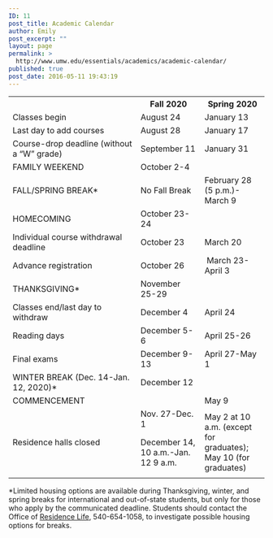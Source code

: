 ```yaml
---
ID: 11
post_title: Academic Calendar
author: Emily
post_excerpt: ""
layout: page
permalink: >
  http://www.umw.edu/essentials/academics/academic-calendar/
published: true
post_date: 2016-05-11 19:43:19
---
```

<table>
<tbody>
<tr>
<th width="50%"></th>
<th width="25%">Fall 2020</th>
<th width="25%">Spring 2020</th>
</tr>
<tr>
<td>Classes begin</td>
<td>August 24</td>
<td>January 13</td>
</tr>
<tr>
<td>Last day to add courses</td>
<td>August 28</td>
<td>January 17</td>
</tr>
<tr>
<td>Course-drop deadline (without a “W” grade)</td>
<td>September 11</td>
<td>January 31</td>
</tr>
<tr>
<td>FAMILY WEEKEND</td>
<td>October 2-4</td>
<td></td>
</tr>
<tr>
<td>FALL/SPRING BREAK*</td>
<td>No Fall Break</td>
<td>February 28 (5 p.m.)- March 9</td>
</tr>
<tr>
<td>HOMECOMING</td>
<td>October 23-24</td>
<td></td>
</tr>
<tr>
<td>Individual course withdrawal deadline</td>
<td>October 23</td>
<td>March 20</td>
</tr>
<tr>
<td>Advance registration</td>
<td>October 26</td>
<td> March 23-April 3</td>
</tr>
<tr>
<td>THANKSGIVING*</td>
<td>November 25-29</td>
<td></td>
</tr>
<tr>
<td>Classes end/last day to withdraw</td>
<td>December 4</td>
<td>April 24</td>
</tr>
<tr>
<td>Reading days</td>
<td>December 5-6</td>
<td>April 25-26</td>
</tr>
<tr>
<td>Final exams</td>
<td>December 9-13</td>
<td>April 27-May 1</td>
</tr>
<tr>
<td>WINTER BREAK (Dec. 14-Jan. 12, 2020)*</td>
<td>December 12</td>
<td></td>
</tr>
<tr>
<td>COMMENCEMENT</td>
<td></td>
<td>May 9</td>
</tr>
<tr>
<td>Residence halls closed</td>
<td>Nov. 27-Dec. 1

December 14, 10 a.m.-Jan. 12 9 a.m.</td>
<td>May 2 at 10 a.m. (except for graduates);
May 10 (for graduates)</td>
</tr>
</tbody>
</table>
*Limited housing options are available during Thanksgiving, winter, and spring breaks for international and out-of-state students, but only for those who apply by the communicated deadline. Students should contact the Office of <a href="http://www.umw.edu/residencelife/">Residence Life</a>, 540-654-1058, to investigate possible housing options for breaks.